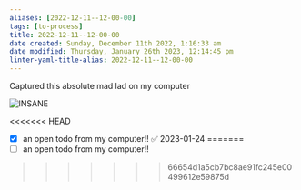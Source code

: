```yaml
---
aliases: [2022-12-11--12-00-00]
tags: [to-process]
title: 2022-12-11--12-00-00
date created: Sunday, December 11th 2022, 1:16:33 am
date modified: Thursday, January 26th 2023, 12:14:45 pm
linter-yaml-title-alias: 2022-12-11--12-00-00
---
```


Captured this absolute mad lad on my computer

![INSANE](https://media.giphy.com/media/sJWNLTclcvVmw/giphy.gif)

<<<<<<< HEAD
- [x] an open todo from my computer!! ✅ 2023-01-24
=======
- [ ] an open todo from my computer!!
>>>>>>> 66654d1a5cb7bc8ae91fc245e00499612e59875d

